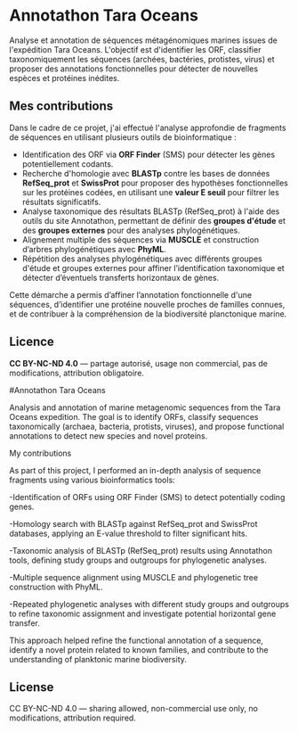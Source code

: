 # Annotathon Tara Oceans

Analyse et annotation de séquences métagénomiques marines issues de l'expédition Tara Oceans. L'objectif est d'identifier les ORF, classifier taxonomiquement les séquences (archées, bactéries, protistes, virus) et proposer des annotations fonctionnelles pour détecter de nouvelles espèces et protéines inédites.

## Mes contributions

Dans le cadre de ce projet, j'ai effectué l'analyse approfondie de fragments de séquences en utilisant plusieurs outils de bioinformatique :

- Identification des ORF via **ORF Finder** (SMS) pour détecter les gènes potentiellement codants.  
- Recherche d'homologie avec **BLASTp** contre les bases de données **RefSeq_prot** et **SwissProt** pour proposer des hypothèses fonctionnelles sur les protéines codées, en utilisant une **valeur E seuil** pour filtrer les résultats significatifs.  
- Analyse taxonomique des résultats BLASTp (RefSeq_prot) à l'aide des outils du site Annotathon, permettant de définir des **groupes d'étude** et des **groupes externes** pour des analyses phylogénétiques.  
- Alignement multiple des séquences via **MUSCLE** et construction d’arbres phylogénétiques avec **PhyML**.  
- Répétition des analyses phylogénétiques avec différents groupes d'étude et groupes externes pour affiner l’identification taxonomique et détecter d’éventuels transferts horizontaux de gènes.

Cette démarche a permis d’affiner l’annotation fonctionnelle d'une séquences, d’identifier une protéine nouvelle proches de familles connues, et de contribuer à la compréhension de la biodiversité planctonique marine.

## Licence

**CC BY-NC-ND 4.0** — partage autorisé, usage non commercial, pas de modifications, attribution obligatoire.


#Annotathon Tara Oceans

Analysis and annotation of marine metagenomic sequences from the Tara Oceans expedition.
The goal is to identify ORFs, classify sequences taxonomically (archaea, bacteria, protists, viruses), and propose functional annotations to detect new species and novel proteins.

My contributions

As part of this project, I performed an in-depth analysis of sequence fragments using various bioinformatics tools:

-Identification of ORFs using ORF Finder (SMS) to detect potentially coding genes.

-Homology search with BLASTp against RefSeq_prot and SwissProt databases, applying an E-value threshold to filter significant hits.

-Taxonomic analysis of BLASTp (RefSeq_prot) results using Annotathon tools, defining study groups and outgroups for phylogenetic analyses.

-Multiple sequence alignment using MUSCLE and phylogenetic tree construction with PhyML.

-Repeated phylogenetic analyses with different study groups and outgroups to refine taxonomic assignment and investigate potential horizontal gene transfer.

This approach helped refine the functional annotation of a sequence, identify a novel protein related to known families, and contribute to the understanding of planktonic marine biodiversity.

## License

CC BY-NC-ND 4.0 — sharing allowed, non-commercial use only, no modifications, attribution required.